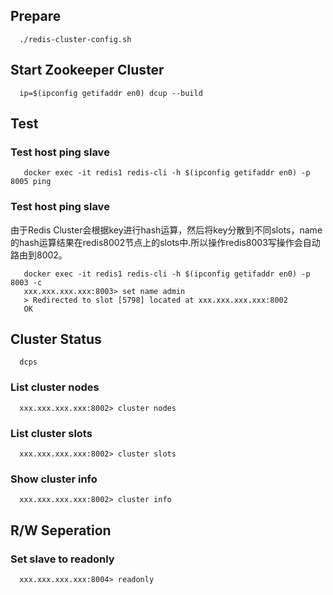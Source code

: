 ## Prepare
```
  ./redis-cluster-config.sh
```

## Start Zookeeper Cluster
```
  ip=$(ipconfig getifaddr en0) dcup --build
```


## Test
### Test host ping slave
```
   docker exec -it redis1 redis-cli -h $(ipconfig getifaddr en0) -p 8005 ping
```

### Test host ping slave
由于Redis Cluster会根据key进行hash运算，然后将key分散到不同slots，name的hash运算结果在redis8002节点上的slots中.所以操作redis8003写操作会自动路由到8002。
```
   docker exec -it redis1 redis-cli -h $(ipconfig getifaddr en0) -p 8003 -c
   xxx.xxx.xxx.xxx:8003> set name admin
   > Redirected to slot [5798] located at xxx.xxx.xxx.xxx:8002
   OK
```


## Cluster Status
```
  dcps
```

### List cluster nodes
```
  xxx.xxx.xxx.xxx:8002> cluster nodes
```

### List cluster slots
```
  xxx.xxx.xxx.xxx:8002> cluster slots
```

### Show cluster info
```
  xxx.xxx.xxx.xxx:8002> cluster info
```

## R/W Seperation
### Set slave to readonly
```
  xxx.xxx.xxx.xxx:8004> readonly
```
